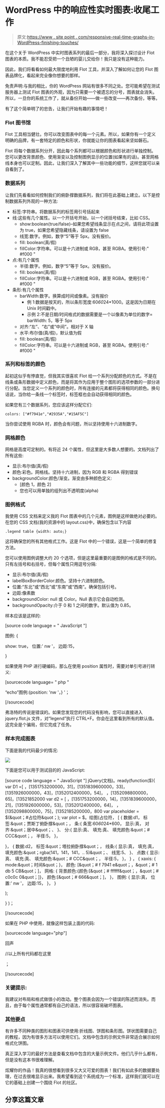 # WordPress 中的响应性实时图表:收尾工作

> 原文:[https://www . site point . com/responsive-real-time-graphs-in-WordPress-finishing-touches/](https://www.sitepoint.com/responsive-real-time-graphs-in-wordpress-finishing-touches/)

在这个关于 WordPress 中实时图表系列的最后一部分，我将深入探讨设计 Flot 图表的本质。我不能忍受把一个丑陋的婴儿交给你！我只是没有这种能力。

因此，我们将看看如何最大限度地利用 Flot 工具，并深入了解如何让您的 Flot 图表品牌化，看起来完全像你想要的那样。

免责声明:与我的相比，你的 WordPress 网站有很多不同之处。您可能希望在测试服务器上测试 Flot 图表的外观，因为只需要一个被遗忘的分号，图表就会消失。所以，一旦你的系统工作了，就从备份开始——做一些改变——再次备份，等等。

有了这个简单明了的忠告，让我们开始有趣的事情吧！

### Flot 图书馆

Flot 工具相当健壮。你可以改变图表中的每一个元素。所以，如果你有一个定义明确的品牌，有一套特定的颜色和形状，你就能让你的图表看起来坚如磐石。

Flot 将每个数据系列分开，因此每个系列都可以根据颜色和形状进行单独控制。您可以更改背景颜色、使用渐变以及控制图例显示的位置(如果有的话)。甚至网格线本身也可以定制。因此，让我们深入了解其中一些功能的细节，这样您就可以亲自看到了。

### 数据系列

让我们先看看如何控制我们的俯卧撑数据系列，我们将在此基础上建立。以下是控制数据系列外观的一种方法:

*   标签:字符串。将数据系列的标签用引号括起来
*   线:这些有几个属性。以一个开括号开始，以一个闭括号结束，比如 CSS。
    *   show:boolean(true/false)–如果您希望线条显示在点之间，请将此项设置为 true，如果您希望隐藏线条，请设置为 false
    *   线宽:数字。例如，数字“5”等于 5px。没有报价。
    *   fill: boolean(真/假)
    *   fillColor:字符串。可以是十六进制或 RGB，甚至 RGBA。使用引号:" #f000 "
*   点:有几个属性
    *   半径:数字。例如，数字“5”等于 5px。没有报价。
    *   fill: boolean(真/假)
    *   fillColor:字符串。可以是十六进制或 RGB，甚至 RGBA。使用引号:" #f000 "
*   条形:有几个属性
    *   barWidth:数字。换算成时间或像素。没有报价
        *   例 1:数据是按天的，所以条形宽度:60*60*24*1000。这是因为日期在 Unix 时间戳中。
        *   示例 2:不是日期/时间格式的数据需要是一个以像素为单位的数字= barWidth: 5，等于 5px
    *   对齐:“左”、“右”或“中间”。相对于 X 轴
    *   水平:布尔值(真/假)，默认值为假
    *   fill: boolean(真/假)
    *   fillColor:字符串。可以是十六进制或 RGB，甚至 RGBA。使用引号:" #f000 "

### 系列和标签的颜色

起初这似乎有悖直觉，但我其实很喜欢 Flot 给一个系列分配颜色的方式。不是在线条或条形数据中定义颜色，而是将其作为应用于整个图形的选项参数的一部分进行分配。当您定义一个系列的颜色时，所有连接的元素都将获得相同的颜色。换句话说，当你给一条线一个标签时，标签框也会自动获得相同的颜色。

如果您有三个数据系列，您应该这样分配它们:

```
colors: ["#f7941e","#2935A","#15AF5C"]
```

当你尝试使用 RGBA 时，颜色会有问题，所以坚持使用十六进制数字。

### 网格颜色

网格是高度可定制的。有将近 24 个属性，但这里是大多数人想要的。文档列出了所有这些:

*   显示:布尔值(真/假)
*   颜色:彩色。网格线。坚持十六进制，因为 RGB 和 RGBA 得到错误
*   backgroundColor:颜色/渐变。渐变由多种颜色定义:
    *   [颜色 1，颜色 2]
    *   您也可以用单独的组列出不透明度(alpha)

### 图例格式

我使用 CSS 文档来定义我的 Flot 图表中的几个元素，图例是这样做绝对必要的。在您的 CSS 文档(我的资源中的 layout.css)中，确保包含以下内容

```
.legend table {width: auto;}
```

这将确保您的所有其他格式工作。这是 Flot 中的一个错误，这是一个简单的修复方法。

您可以使用图例调整大约 20 个选项，但是这里最重要的是图例的格式是不同的。只有左括号和右括号，但每个属性只用逗号分隔:

*   显示:布尔值(真/假)
*   labelBoxBorderColor:颜色。坚持十六进制颜色。
*   位置:“东北”或“西北”或“东南”或“西南”。确保包括引号。
*   边距:像素数
*   backgroundColor: null 或 Color。Null 表示它会自动检测。
*   backgroundOpacity:介于 0 和 1 之间的数字。默认值为 0.85。

样本应该是这样的:

[source code language = " JavaScript "]

图例:
{

show: true，
位置:' nw '，
边距:15，

}

如果使用 PHP 进行硬编码，那么在使用 position 属性时，需要对单引号进行转义:

[sourcecode language= " php "

“echo”图例:{position: 'nw '，} '；

[/sourcecode]

弗洛特的传说是错误的。如果您发现您的代码没有影响，您可以直接进入 jquery.flot.js 文件，对“legend”执行 CTRL+F。你会在这里看到所有的默认值。这完全是个骗局，但它完成了任务。

### 样本完成图表

下面是我的代码最少的情况:

![](../Images/6e5c079c78e5093af573cef31b7f612a.png)

下面是您可以用于测试目的的 JavaScript:

[source code language = " JavaScript "]
jQuery(文档)。ready(function($){
var D1 =[
，[1351753200000，31]，[1351839600000，33]，[1351926000000，43]，[1352012400000，54]，
，[1352098800000，65]，[13521852000
var d2 = [
，[1351753200000，14]，[1351839600000，21]，[1351926000000，53]，[1352012400000，64]，
，[1352098800000，75]，[1352185200000，800
var placeholder = $(&quot；#占位符&quot；);
var plot = $。绘图(占位符，
[
{
数据:d1，
标签:&quot；贾斯丁俯卧撑&quot；，
条:{
条宽:60*60*24*600，
显示:真，
对齐:&quot；居中&quot；、
}、
分:{
显示:真、
填充:真、
填充颜色:&quot；# CCC&quot；，
半径:5，
}，

}，
{
数据:d2，
标签:&quot；塔拉俯卧撑&quot；，
线条:{
显示:真，
填充:真，
填充颜色:&quot；rgba(141，141，141，.. 5)&quot；、
线宽:5、
}、
点数:{
显示:真、
填充:真、
填充颜色:&quot；# CCC&quot；，
半径:5，
}，
}
，
{
xaxis:
{ mode:&quot；时间&quot；}，
颜色:
[&quot；# f 7941 e&quot；，&quot；# 1 db 5 CB&quot；]，
网格:
{
背景颜色:{颜色:[&quot；# ffffff&quot；，&quot；# c0c0c 0&quot；]}，
颜色:[&quot；# 666&quot；]，
}，
图例:
{
显示:真，
位置:' nw '，
边距:15，
}，
}

);

}
)；

[/sourcecode]

如果在 PHP 中使用，就像这样包装上面的代码:

[sourcecode language="php"]

回声

//以上所有代码都在这里

；

[/sourcecode]

### 关键提示:

我建议对布局和格式做很小的改动。整个图表会因为一个错误的陈述而消失。而且，由于每个属性通常都有自己的语法，所以很容易破坏图表。

### 其他要点

有许多不同种类的图形和图表可供使用:折线图、饼图和条形图。饼状图需要自己的教程，因为有很多方法可以使用它们。文档中包含的示例文件非常适合展示如何格式化饼图。

真正深入学习的最好方法是查看文档中包含的大量示例文件。他们几乎什么都有，但是没有这本书很难理解。

炫耀你的作品！我真的很想看到很多又大又可爱的图表！我们有如此多的数据要处理，在过去很难显示出来。我希望看到这个系统成为一个标准，这样我们就可以在它的基础上创建一个围绕 Flot 的社区。

## 分享这篇文章